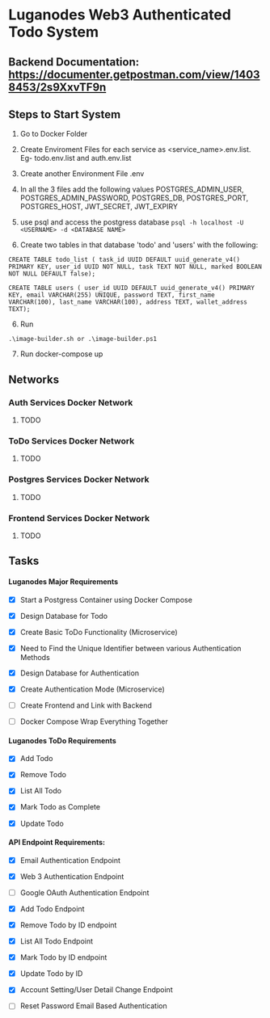 # Luganodes Web3 Authenticated Todo System

## Backend Documentation: https://documenter.getpostman.com/view/14038453/2s9XxvTF9n

## Steps to Start System
1. Go to Docker Folder

2. Create Enviroment Files for each service as <service_name>.env.list. Eg- todo.env.list and auth.env.list

3. Create another Environment File .env

4. In all the 3 files add the following values POSTGRES_ADMIN_USER, POSTGRES_ADMIN_PASSWORD, POSTGRES_DB, POSTGRES_PORT, POSTGRES_HOST, JWT_SECRET, JWT_EXPIRY

5. use psql and access the postgress database
``` psql -h localhost -U <USERNAME> -d <DATABASE NAME> ```

6. Create two tables in that database 'todo'  and 'users' with the following:

``` CREATE TABLE todo_list ( task_id UUID DEFAULT uuid_generate_v4() PRIMARY KEY, user_id UUID NOT NULL, task TEXT NOT NULL, marked BOOLEAN NOT NULL DEFAULT false); ```

```CREATE TABLE users ( user_id UUID DEFAULT uuid_generate_v4() PRIMARY KEY, email VARCHAR(255) UNIQUE, password TEXT, first_name VARCHAR(100), last_name VARCHAR(100), address TEXT, wallet_address TEXT);```

6. Run 

``` .\image-builder.sh or .\image-builder.ps1 ```

7. Run docker-compose up

## Networks 

### Auth Services Docker Network
1. TODO

### ToDo Services Docker Network
1. TODO

### Postgres Services Docker Network
1. TODO

### Frontend Services Docker Network
1. TODO

## Tasks
#### Luganodes Major Requirements
- [X] Start a Postgress Container using Docker Compose

- [X] Design Database for Todo

- [X] Create Basic ToDo Functionality (Microservice)

- [X] Need to Find the Unique Identifier between various Authentication Methods

- [X] Design Database for Authentication

- [X] Create Authentication Mode (Microservice)

- [ ] Create Frontend and Link with Backend

- [ ] Docker Compose Wrap Everything Together

#### Luganodes ToDo Requirements

- [X] Add Todo

- [X] Remove Todo

- [X] List All Todo

- [X] Mark Todo as Complete

- [X] Update Todo

#### API Endpoint Requirements:

- [X] Email Authentication Endpoint

- [X] Web 3 Authentication Endpoint

- [ ] Google OAuth Authentication Endpoint


- [X] Add Todo Endpoint

- [X] Remove Todo by ID endpoint

- [X] List All Todo Endpoint

- [X] Mark Todo by ID endpoint

- [X] Update Todo by ID


- [X] Account Setting/User Detail Change Endpoint

- [ ] Reset Password Email Based Authentication
